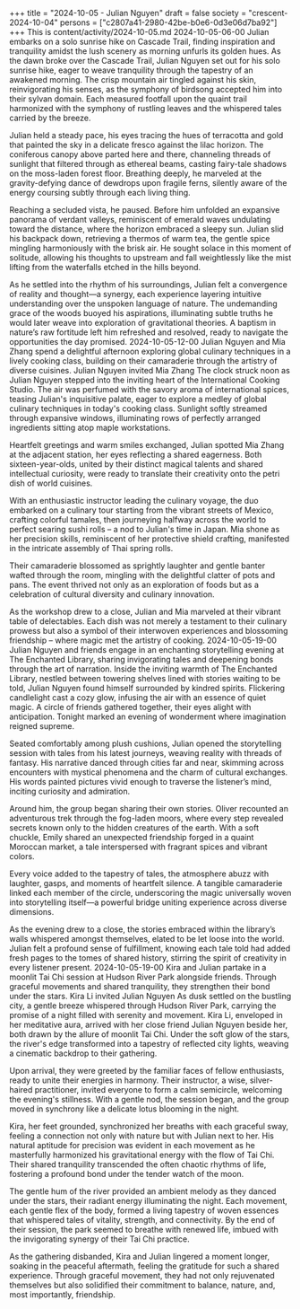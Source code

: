 +++
title = "2024-10-05 - Julian Nguyen"
draft = false
society = "crescent-2024-10-04"
persons = ["c2807a41-2980-42be-b0e6-0d3e06d7ba92"]
+++
This is content/activity/2024-10-05.md
2024-10-05-06-00
Julian embarks on a solo sunrise hike on Cascade Trail, finding inspiration and tranquility amidst the lush scenery as morning unfurls its golden hues.
As the dawn broke over the Cascade Trail, Julian Nguyen set out for his solo sunrise hike, eager to weave tranquility through the tapestry of an awakened morning. The crisp mountain air tingled against his skin, reinvigorating his senses, as the symphony of birdsong accepted him into their sylvan domain. Each measured footfall upon the quaint trail harmonized with the symphony of rustling leaves and the whispered tales carried by the breeze.

Julian held a steady pace, his eyes tracing the hues of terracotta and gold that painted the sky in a delicate fresco against the lilac horizon. The coniferous canopy above parted here and there, channeling threads of sunlight that filtered through as ethereal beams, casting fairy-tale shadows on the moss-laden forest floor. Breathing deeply, he marveled at the gravity-defying dance of dewdrops upon fragile ferns, silently aware of the energy coursing subtly through each living thing.

Reaching a secluded vista, he paused. Before him unfolded an expansive panorama of verdant valleys, reminiscent of emerald waves undulating toward the distance, where the horizon embraced a sleepy sun. Julian slid his backpack down, retrieving a thermos of warm tea, the gentle spice mingling harmoniously with the brisk air. He sought solace in this moment of solitude, allowing his thoughts to upstream and fall weightlessly like the mist lifting from the waterfalls etched in the hills beyond.

As he settled into the rhythm of his surroundings, Julian felt a convergence of reality and thought—a synergy, each experience layering intuitive understanding over the unspoken language of nature. The undemanding grace of the woods buoyed his aspirations, illuminating subtle truths he would later weave into exploration of gravitational theories. A baptism in nature’s raw fortitude left him refreshed and resolved, ready to navigate the opportunities the day promised.
2024-10-05-12-00
Julian Nguyen and Mia Zhang spend a delightful afternoon exploring global culinary techniques in a lively cooking class, building on their camaraderie through the artistry of diverse cuisines.
Julian Nguyen invited Mia Zhang
The clock struck noon as Julian Nguyen stepped into the inviting heart of the International Cooking Studio. The air was perfumed with the savory aroma of international spices, teasing Julian's inquisitive palate, eager to explore a medley of global culinary techniques in today's cooking class. Sunlight softly streamed through expansive windows, illuminating rows of perfectly arranged ingredients sitting atop maple workstations.

Heartfelt greetings and warm smiles exchanged, Julian spotted Mia Zhang at the adjacent station, her eyes reflecting a shared eagerness. Both sixteen-year-olds, united by their distinct magical talents and shared intellectual curiosity, were ready to translate their creativity onto the petri dish of world cuisines.

With an enthusiastic instructor leading the culinary voyage, the duo embarked on a culinary tour starting from the vibrant streets of Mexico, crafting colorful tamales, then journeying halfway across the world to perfect searing sushi rolls – a nod to Julian's time in Japan. Mia shone as her precision skills, reminiscent of her protective shield crafting, manifested in the intricate assembly of Thai spring rolls.

Their camaraderie blossomed as sprightly laughter and gentle banter wafted through the room, mingling with the delightful clatter of pots and pans. The event thrived not only as an exploration of foods but as a celebration of cultural diversity and culinary innovation.

As the workshop drew to a close, Julian and Mia marveled at their vibrant table of delectables. Each dish was not merely a testament to their culinary prowess but also a symbol of their interwoven experiences and blossoming friendship – where magic met the artistry of cooking.
2024-10-05-19-00
Julian Nguyen and friends engage in an enchanting storytelling evening at The Enchanted Library, sharing invigorating tales and deepening bonds through the art of narration.
Inside the inviting warmth of The Enchanted Library, nestled between towering shelves lined with stories waiting to be told, Julian Nguyen found himself surrounded by kindred spirits. Flickering candlelight cast a cozy glow, infusing the air with an essence of quiet magic. A circle of friends gathered together, their eyes alight with anticipation. Tonight marked an evening of wonderment where imagination reigned supreme.

Seated comfortably among plush cushions, Julian opened the storytelling session with tales from his latest journeys, weaving reality with threads of fantasy. His narrative danced through cities far and near, skimming across encounters with mystical phenomena and the charm of cultural exchanges. His words painted pictures vivid enough to traverse the listener’s mind, inciting curiosity and admiration.

Around him, the group began sharing their own stories. Oliver recounted an adventurous trek through the fog-laden moors, where every step revealed secrets known only to the hidden creatures of the earth. With a soft chuckle, Emily shared an unexpected friendship forged in a quaint Moroccan market, a tale interspersed with fragrant spices and vibrant colors.

Every voice added to the tapestry of tales, the atmosphere abuzz with laughter, gasps, and moments of heartfelt silence. A tangible camaraderie linked each member of the circle, underscoring the magic universally woven into storytelling itself—a powerful bridge uniting experience across diverse dimensions.

As the evening drew to a close, the stories embraced within the library’s walls whispered amongst themselves, elated to be let loose into the world. Julian felt a profound sense of fulfillment, knowing each tale told had added fresh pages to the tomes of shared history, stirring the spirit of creativity in every listener present.
2024-10-05-19-00
Kira and Julian partake in a moonlit Tai Chi session at Hudson River Park alongside friends. Through graceful movements and shared tranquility, they strengthen their bond under the stars.
Kira Li invited Julian Nguyen
As dusk settled on the bustling city, a gentle breeze whispered through Hudson River Park, carrying the promise of a night filled with serenity and movement. Kira Li, enveloped in her meditative aura, arrived with her close friend Julian Nguyen beside her, both drawn by the allure of moonlit Tai Chi. Under the soft glow of the stars, the river's edge transformed into a tapestry of reflected city lights, weaving a cinematic backdrop to their gathering.

Upon arrival, they were greeted by the familiar faces of fellow enthusiasts, ready to unite their energies in harmony. Their instructor, a wise, silver-haired practitioner, invited everyone to form a calm semicircle, welcoming the evening's stillness. With a gentle nod, the session began, and the group moved in synchrony like a delicate lotus blooming in the night.

Kira, her feet grounded, synchronized her breaths with each graceful sway, feeling a connection not only with nature but with Julian next to her. His natural aptitude for precision was evident in each movement as he masterfully harmonized his gravitational energy with the flow of Tai Chi. Their shared tranquility transcended the often chaotic rhythms of life, fostering a profound bond under the tender watch of the moon.

The gentle hum of the river provided an ambient melody as they danced under the stars, their radiant energy illuminating the night. Each movement, each gentle flex of the body, formed a living tapestry of woven essences that whispered tales of vitality, strength, and connectivity. By the end of their session, the park seemed to breathe with renewed life, imbued with the invigorating synergy of their Tai Chi practice.

As the gathering disbanded, Kira and Julian lingered a moment longer, soaking in the peaceful aftermath, feeling the gratitude for such a shared experience. Through graceful movement, they had not only rejuvenated themselves but also solidified their commitment to balance, nature, and, most importantly, friendship.
